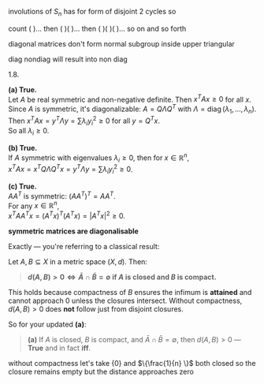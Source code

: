  
involutions of $S_{n}$ has for form of disjoint 2 cycles so

count ( )...
then ( )( )...
then ( )( )( )... so on and so forth


diagonal matrices don't form normal subgroup inside upper triangular

diag nondiag will result into non diag


1.8.

**(a) True.**  
Let $A$ be real symmetric and non-negative definite. Then $x^T A x \geq 0$ for all $x$. Since $A$ is symmetric, it's diagonalizable: $A = Q \Lambda Q^T$ with $\Lambda = \operatorname{diag}(\lambda_1, \dots, \lambda_n)$.  
Then $x^T A x = y^T \Lambda y = \sum \lambda_i y_i^2 \geq 0$ for all $y = Q^T x$.  
So all $\lambda_i \geq 0$.

**(b) True.**  
If $A$ symmetric with eigenvalues $\lambda_i \geq 0$, then for $x \in \mathbb{R}^n$,  
$x^T A x = x^T Q \Lambda Q^T x = y^T \Lambda y = \sum \lambda_i y_i^2 \geq 0$.

**(c) True.**  
$A A^T$ is symmetric: $(A A^T)^T = A A^T$.  
For any $x \in \mathbb{R}^n$,  
$x^T A A^T x = (A^T x)^T (A^T x) = |A^T x|^2 \geq 0$.

**symmetric matrices are diagonalisable**








Exactly — you're referring to a classical result:

Let $A, B \subseteq X$ in a metric space $(X,d)$. Then:

> **$d(A, B) > 0 \iff \bar{A} \cap \bar{B} = \emptyset$ if $A$ is closed and $B$ is compact.**

This holds because compactness of $B$ ensures the infimum is **attained** and cannot approach 0 unless the closures intersect. Without compactness, $d(A,B) > 0$ does **not** follow just from disjoint closures.

So for your updated **(a)**:

> **(a)** If $A$ is closed, $B$ is compact, and $\bar{A} \cap \bar{B} = \emptyset$, then $d(A,B) > 0$ — **True** and in fact **iff**.
> 


without compactness let's take $\{0 \}$ and $\{\frac{1}{n} \}$ both closed so the closure remains empty but the distance approaches zero